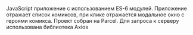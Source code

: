 JavaScript приложение с использованием ES-6 модулей. Приложение отражает список комиксов, при клике отражается модальное окно с героями комикса.
Проект собран на Parcel. Для запроса к серверу использована библиотека Axios
